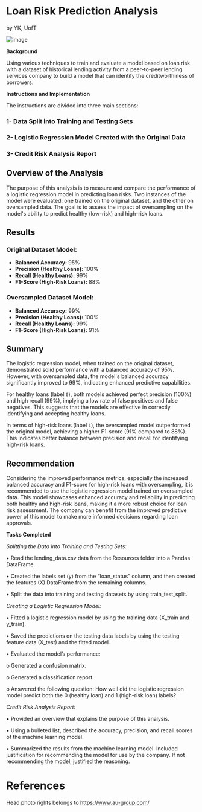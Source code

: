 # Loan Risk Prediction Analysis

by YK, UofT

![image](https://github.com/YargKlnc/credit-risk-classification/assets/142269763/b5c1216e-3aba-4ad6-a568-9e3a766ba089)


**Background**

Using various techniques to train and evaluate a model based on loan risk with a dataset of historical lending activity from a peer-to-peer lending services company to build a model that can identify the creditworthiness of borrowers.


**Instructions and Implementation**

The instructions are divided into three main sections:


### 1- Data Split into Training and Testing Sets

### 2- Logistic Regression Model Created with the Original Data

### 3- Credit Risk Analysis Report

## Overview of the Analysis

The purpose of this analysis is to measure and compare the performance of a logistic regression model in predicting loan risks. Two instances of the model were evaluated: one trained on the original dataset, and the other on oversampled data. The goal is to assess the impact of oversampling on the model's ability to predict healthy (low-risk) and high-risk loans.

## Results

### Original Dataset Model:

- **Balanced Accuracy:** 95%
- **Precision (Healthy Loans):** 100%
- **Recall (Healthy Loans):** 99%
- **F1-Score (High-Risk Loans):** 88%

### Oversampled Dataset Model:

- **Balanced Accuracy:** 99%
- **Precision (Healthy Loans):** 100%
- **Recall (Healthy Loans):** 99%
- **F1-Score (High-Risk Loans):** 91%

## Summary

The logistic regression model, when trained on the original dataset, demonstrated solid performance with a balanced accuracy of 95%. However, with oversampled data, the model's balanced accuracy significantly improved to 99%, indicating enhanced predictive capabilities.

For healthy loans (label `0`), both models achieved perfect precision (100%) and high recall (99%), implying a low rate of false positives and false negatives. This suggests that the models are effective in correctly identifying and accepting healthy loans.

In terms of high-risk loans (label `1`), the oversampled model outperformed the original model, achieving a higher F1-score (91% compared to 88%). This indicates better balance between precision and recall for identifying high-risk loans.

## Recommendation

Considering the improved performance metrics, especially the increased balanced accuracy and F1-score for high-risk loans with oversampling, it is recommended to use the logistic regression model trained on oversampled data. This model showcases enhanced accuracy and reliability in predicting both healthy and high-risk loans, making it a more robust choice for loan risk assessment. The company can benefit from the improved predictive power of this model to make more informed decisions regarding loan approvals.


**Tasks Completed**


*Splitting the Data into Training and Testing Sets:*

• Read the lending_data.csv data from the Resources folder into a Pandas DataFrame.

• Created the labels set (y) from the “loan_status” column, and then created the features (X) DataFrame from the remaining columns.

• Split the data into training and testing datasets by using train_test_split.



*Creating a Logistic Regression Model:*

• Fitted a logistic regression model by using the training data (X_train and y_train).

• Saved the predictions on the testing data labels by using the testing feature data (X_test) and the fitted model.

• Evaluated the model’s performance:

o Generated a confusion matrix.

o Generated a classification report.

o Answered the following question: How well did the logistic regression model predict both the 0 (healthy loan) and 1 (high-risk loan) labels?



*Credit Risk Analysis Report:*

• Provided an overview that explains the purpose of this analysis.

• Using a bulleted list, described the accuracy, precision, and recall scores of the machine learning model.

• Summarized the results from the machine learning model. Included justification for recommending the model for use by the company. If not recommending the model, justified the reasoning.


# References

Head photo rights belongs to https://www.au-group.com/



